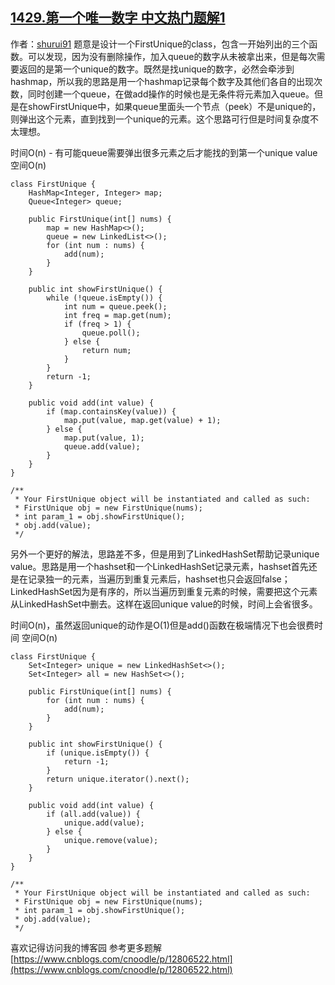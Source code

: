 ## [1429.第一个唯一数字 中文热门题解1](https://leetcode.cn/problems/first-unique-number/solutions/100000/javasi-lu-fu-za-du-dai-ma-by-shurui91-2)

作者：[shurui91](https://leetcode.cn/u/shurui91)
题意是设计一个FirstUnique的class，包含一开始列出的三个函数。可以发现，因为没有删除操作，加入queue的数字从未被拿出来，但是每次需要返回的是第一个unique的数字。既然是找unique的数字，必然会牵涉到hashmap，所以我的思路是用一个hashmap记录每个数字及其他们各自的出现次数，同时创建一个queue，在做add操作的时候也是无条件将元素加入queue。但是在showFirstUnique中，如果queue里面头一个节点（peek）不是unique的，则弹出这个元素，直到找到一个unique的元素。这个思路可行但是时间复杂度不太理想。

时间O(n) - 有可能queue需要弹出很多元素之后才能找的到第一个unique value
空间O(n)
```
class FirstUnique {
    HashMap<Integer, Integer> map;
    Queue<Integer> queue;
    
    public FirstUnique(int[] nums) {
        map = new HashMap<>();
        queue = new LinkedList<>();
        for (int num : nums) {
            add(num);
        }
    }
    
    public int showFirstUnique() {
        while (!queue.isEmpty()) {
            int num = queue.peek();
            int freq = map.get(num);
            if (freq > 1) {
                queue.poll();
            } else {
                return num;
            }
        }
        return -1;
    }
    
    public void add(int value) {
        if (map.containsKey(value)) {
            map.put(value, map.get(value) + 1);
        } else {
            map.put(value, 1);
            queue.add(value);
        }
    }
}

/**
 * Your FirstUnique object will be instantiated and called as such:
 * FirstUnique obj = new FirstUnique(nums);
 * int param_1 = obj.showFirstUnique();
 * obj.add(value);
 */
```

另外一个更好的解法，思路差不多，但是用到了LinkedHashSet帮助记录unique value。思路是用一个hashset和一个LinkedHashSet记录元素，hashset首先还是在记录独一的元素，当遍历到重复元素后，hashset也只会返回false；LinkedHashSet因为是有序的，所以当遍历到重复元素的时候，需要把这个元素从LinkedHashSet中删去。这样在返回unique value的时候，时间上会省很多。

时间O(n)，虽然返回unique的动作是O(1)但是add()函数在极端情况下也会很费时间
空间O(n)

```
class FirstUnique {
    Set<Integer> unique = new LinkedHashSet<>();
    Set<Integer> all = new HashSet<>();
    
    public FirstUnique(int[] nums) {
        for (int num : nums) {
            add(num);
        }
    }
    
    public int showFirstUnique() {
        if (unique.isEmpty()) {
            return -1;
        }
        return unique.iterator().next();
    }
    
    public void add(int value) {
        if (all.add(value)) {
            unique.add(value);
        } else {
            unique.remove(value);
        }
    }
}

/**
 * Your FirstUnique object will be instantiated and called as such:
 * FirstUnique obj = new FirstUnique(nums);
 * int param_1 = obj.showFirstUnique();
 * obj.add(value);
 */
```

喜欢记得访问我的博客园 参考更多题解
[https://www.cnblogs.com/cnoodle/p/12806522.html](https://www.cnblogs.com/cnoodle/p/12806522.html)